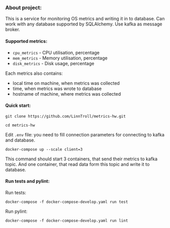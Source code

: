 ### About project:

This is a service for monitoring OS metrics and writing it in to database.
Can work with any database supported by SQLAlchemy.
Use kafka as message broker.

#### Supported metrics:
 - `cpu_metrics` - CPU utilisation, percentage
 - `mem_metrics` - Memory utilisation, percentage
 - `disk_metrics` - Disk usage, percentage

Each metrics also contains:
 - local time on machine, when metrics was collected
 - time, when metrics was wrote to database
 - hostname of machine, where metrics was collected

#### Quick start:

`git clone https://github.com/LinnTroll/metrics-hw.git`

`cd metrics-hw`

Edit `.env` file:
you need to fill connection parameters for connecting to kafka and database.

`docker-compose up --scale client=3`

This command should start 3 containers, that send their metrics to kafka topic.
And one container, that read data form this topic and write it to database.

#### Run tests and pylint:

Run tests:

`docker-compose -f docker-compose-develop.yaml run test`

Run pylint:

`docker-compose -f docker-compose-develop.yaml run lint`
